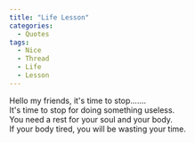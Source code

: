 ```yaml
---
title: "Life Lesson"
categories:
  - Quotes
tags:
  - Nice
  - Thread
  - Life
  - Lesson
---
```


  Hello my friends, it's time to stop.......<br>
  It's time to stop for doing something useless.<br>
  You need a rest for your soul and your body.<br>
  If your body tired, you will be wasting your time.
